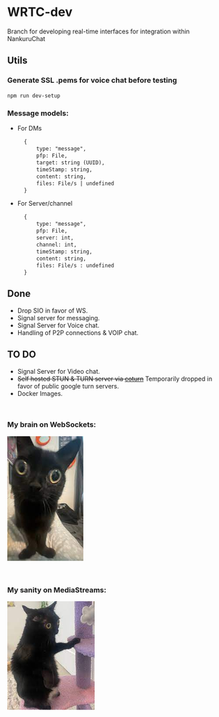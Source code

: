 # WRTC-dev

Branch for developing real-time interfaces for integration within NankuruChat

## Utils

### Generate SSL .pems for voice chat before testing
    npm run dev-setup

### Message models:

- For DMs

        {
            type: "message",
            pfp: File,
            target: string (UUID),
            timeStamp: string,
            content: string,
            files: File/s | undefined
        }

- For Server/channel

        {
            type: "message", 
            pfp: File,
            server: int,
            channel: int,
            timeStamp: string,
            content: string,
            files: File/s : undefined
        }

## Done
- Drop SIO in favor of WS.
- Signal server for messaging.
- Signal Server for Voice chat.
- Handling of P2P connections & VOIP chat.

## TO DO
- Signal Server for Video chat.
- ~~Self hosted STUN & TURN server via [coturn](https://github.com/coturn/coturn)~~ Temporarily dropped in favor of public google turn servers.
- Docker Images.

<br>

### My brain on WebSockets:

![Jinx, keeper of knowledge](/public/README_data/my_brain_on_ws.jpeg)

<br>

### My sanity on MediaStreams:

![Jinx, guardian of portals](/public/README_data/my_sanity_on_mediastreams.jpeg)